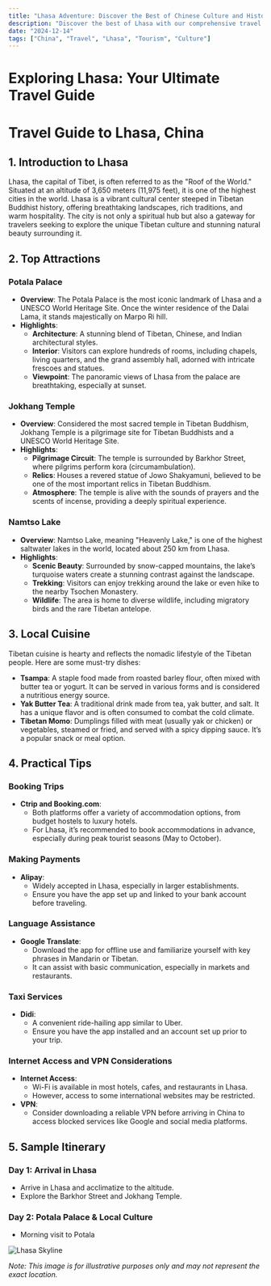 ```yaml
---
title: "Lhasa Adventure: Discover the Best of Chinese Culture and History"
description: "Discover the best of Lhasa with our comprehensive travel guide. Explore top attractions, savor local cuisine, and get insider tips for an unforgettable Chinese adventure."
date: "2024-12-14"
tags: ["China", "Travel", "Lhasa", "Tourism", "Culture"]
---
```


# Exploring Lhasa: Your Ultimate Travel Guide

# Travel Guide to Lhasa, China

## 1. Introduction to Lhasa
Lhasa, the capital of Tibet, is often referred to as the "Roof of the World." Situated at an altitude of 3,650 meters (11,975 feet), it is one of the highest cities in the world. Lhasa is a vibrant cultural center steeped in Tibetan Buddhist history, offering breathtaking landscapes, rich traditions, and warm hospitality. The city is not only a spiritual hub but also a gateway for travelers seeking to explore the unique Tibetan culture and stunning natural beauty surrounding it.

## 2. Top Attractions

### Potala Palace
- **Overview**: The Potala Palace is the most iconic landmark of Lhasa and a UNESCO World Heritage Site. Once the winter residence of the Dalai Lama, it stands majestically on Marpo Ri hill.
- **Highlights**:
  - **Architecture**: A stunning blend of Tibetan, Chinese, and Indian architectural styles.
  - **Interior**: Visitors can explore hundreds of rooms, including chapels, living quarters, and the grand assembly hall, adorned with intricate frescoes and statues.
  - **Viewpoint**: The panoramic views of Lhasa from the palace are breathtaking, especially at sunset.

### Jokhang Temple
- **Overview**: Considered the most sacred temple in Tibetan Buddhism, Jokhang Temple is a pilgrimage site for Tibetan Buddhists and a UNESCO World Heritage Site.
- **Highlights**:
  - **Pilgrimage Circuit**: The temple is surrounded by Barkhor Street, where pilgrims perform kora (circumambulation).
  - **Relics**: Houses a revered statue of Jowo Shakyamuni, believed to be one of the most important relics in Tibetan Buddhism.
  - **Atmosphere**: The temple is alive with the sounds of prayers and the scents of incense, providing a deeply spiritual experience.

### Namtso Lake
- **Overview**: Namtso Lake, meaning "Heavenly Lake," is one of the highest saltwater lakes in the world, located about 250 km from Lhasa.
- **Highlights**:
  - **Scenic Beauty**: Surrounded by snow-capped mountains, the lake’s turquoise waters create a stunning contrast against the landscape.
  - **Trekking**: Visitors can enjoy trekking around the lake or even hike to the nearby Tsochen Monastery.
  - **Wildlife**: The area is home to diverse wildlife, including migratory birds and the rare Tibetan antelope.

## 3. Local Cuisine
Tibetan cuisine is hearty and reflects the nomadic lifestyle of the Tibetan people. Here are some must-try dishes:

- **Tsampa**: A staple food made from roasted barley flour, often mixed with butter tea or yogurt. It can be served in various forms and is considered a nutritious energy source.
- **Yak Butter Tea**: A traditional drink made from tea, yak butter, and salt. It has a unique flavor and is often consumed to combat the cold climate.
- **Tibetan Momo**: Dumplings filled with meat (usually yak or chicken) or vegetables, steamed or fried, and served with a spicy dipping sauce. It’s a popular snack or meal option.

## 4. Practical Tips

### Booking Trips
- **Ctrip and Booking.com**: 
  - Both platforms offer a variety of accommodation options, from budget hostels to luxury hotels. 
  - For Lhasa, it’s recommended to book accommodations in advance, especially during peak tourist seasons (May to October).

### Making Payments
- **Alipay**: 
  - Widely accepted in Lhasa, especially in larger establishments. 
  - Ensure you have the app set up and linked to your bank account before traveling.

### Language Assistance
- **Google Translate**: 
  - Download the app for offline use and familiarize yourself with key phrases in Mandarin or Tibetan.
  - It can assist with basic communication, especially in markets and restaurants.

### Taxi Services
- **Didi**: 
  - A convenient ride-hailing app similar to Uber. 
  - Ensure you have the app installed and an account set up prior to your trip.

### Internet Access and VPN Considerations
- **Internet Access**: 
  - Wi-Fi is available in most hotels, cafes, and restaurants in Lhasa. 
  - However, access to some international websites may be restricted.
- **VPN**: 
  - Consider downloading a reliable VPN before arriving in China to access blocked services like Google and social media platforms.

## 5. Sample Itinerary

### Day 1: Arrival in Lhasa
- Arrive in Lhasa and acclimatize to the altitude.
- Explore the Barkhor Street and Jokhang Temple.

### Day 2: Potala Palace & Local Culture
- Morning visit to Potala

<img src="https://source.unsplash.com/1600x900/?Lhasa,cityscape" alt="Lhasa Skyline" loading="lazy">

*Note: This image is for illustrative purposes only and may not represent the exact location.*

